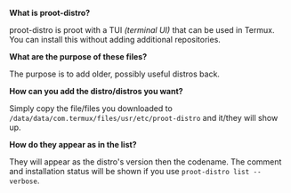 **What is proot-distro?**

proot-distro is proot with a TUI *(terminal UI)* that can be used in Termux. You can install this without adding additional repositories.

**What are the purpose of these files?**

The purpose is to add older, possibly useful distros back.

**How can you add the distro/distros you want?**

Simply copy the file/files you downloaded to ``/data/data/com.termux/files/usr/etc/proot-distro`` and it/they will show up.

**How do they appear as in the list?**

They will appear as the distro's version then the codename. The comment and installation status will be shown if you use ``proot-distro list --verbose``.
